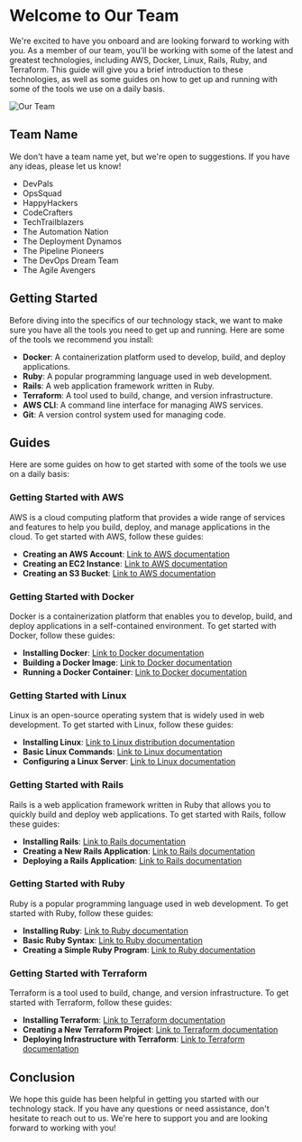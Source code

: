 # Welcome to Our Team

We're excited to have you onboard and are looking forward to working with you. As a member of our team, you'll be working with some of the latest and greatest technologies, including AWS, Docker, Linux, Rails, Ruby, and Terraform. This guide will give you a brief introduction to these technologies, as well as some guides on how to get up and running with some of the tools we use on a daily basis.

![Our Team](https://user-images.githubusercontent.com/19922556/218631229-cb041779-ac40-4714-85c3-7f64f3e6f52f.png)

## Team Name

We don't have a team name yet, but we're open to suggestions. If you have any ideas, please let us know!

- DevPals
- OpsSquad
- HappyHackers
- CodeCrafters
- TechTrailblazers
- The Automation Nation
- The Deployment Dynamos
- The Pipeline Pioneers
- The DevOps Dream Team
- The Agile Avengers

## Getting Started

Before diving into the specifics of our technology stack, we want to make sure you have all the tools you need to get up and running. Here are some of the tools we recommend you install:

- **Docker**: A containerization platform used to develop, build, and deploy applications.
- **Ruby**: A popular programming language used in web development.
- **Rails**: A web application framework written in Ruby.
- **Terraform**: A tool used to build, change, and version infrastructure.
- **AWS CLI**: A command line interface for managing AWS services.
- **Git**: A version control system used for managing code.

## Guides

Here are some guides on how to get started with some of the tools we use on a daily basis:

### Getting Started with AWS

AWS is a cloud computing platform that provides a wide range of services and features to help you build, deploy, and manage applications in the cloud. To get started with AWS, follow these guides:

- **Creating an AWS Account**: [Link to AWS documentation](https://docs.aws.amazon.com/index.html)
- **Creating an EC2 Instance**: [Link to AWS documentation](https://docs.aws.amazon.com/ec2)
- **Creating an S3 Bucket**: [Link to AWS documentation](https://docs.aws.amazon.com/s3)

### Getting Started with Docker

Docker is a containerization platform that enables you to develop, build, and deploy applications in a self-contained environment. To get started with Docker, follow these guides:

- **Installing Docker**: [Link to Docker documentation](https://docs.docker.com)
- **Building a Docker Image**: [Link to Docker documentation](https://docs.docker.com/get-started/overview)
- **Running a Docker Container**: [Link to Docker documentation](https://docs.docker.com/get-started/overview)

### Getting Started with Linux

Linux is an open-source operating system that is widely used in web development. To get started with Linux, follow these guides:

- **Installing Linux**: [Link to Linux distribution documentation](https://loftwah.github.io/linux-for-pirates)
- **Basic Linux Commands**: [Link to Linux documentation](https://loftwah.github.io/linux-for-pirates)
- **Configuring a Linux Server**: [Link to Linux documentation](https://loftwah.github.io/linux-for-pirates)

### Getting Started with Rails

Rails is a web application framework written in Ruby that allows you to quickly build and deploy web applications. To get started with Rails, follow these guides:

- **Installing Rails**: [Link to Rails documentation](https://guides.rubyonrails.org)
- **Creating a New Rails Application**: [Link to Rails documentation](https://guides.rubyonrails.org/getting_started.html)
- **Deploying a Rails Application**: [Link to Rails documentation](https://www.digitalocean.com/community/tutorials/how-to-build-a-ruby-on-rails-application)

### Getting Started with Ruby

Ruby is a popular programming language used in web development. To get started with Ruby, follow these guides:

- **Installing Ruby**: [Link to Ruby documentation](https://www.ruby-lang.org/en/downloads)
- **Basic Ruby Syntax**: [Link to Ruby documentation](https://www.ruby-lang.org/en/documentation)
- **Creating a Simple Ruby Program**: [Link to Ruby documentation](https://www.ruby-lang.org/en/documentation)

### Getting Started with Terraform

Terraform is a tool used to build, change, and version infrastructure. To get started with Terraform, follow these guides:

- **Installing Terraform**: [Link to Terraform documentation](https://developer.hashicorp.com/terraform/docs)
- **Creating a New Terraform Project**: [Link to Terraform documentation](https://developer.hashicorp.com/terraform/docs)
- **Deploying Infrastructure with Terraform**: [Link to Terraform documentation](https://developer.hashicorp.com/terraform/docs)

## Conclusion

We hope this guide has been helpful in getting you started with our technology stack. If you have any questions or need assistance, don't hesitate to reach out to us. We're here to support you and are looking forward to working with you!

